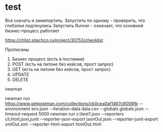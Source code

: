 # test
Все скачать и заимпортить. 
Запустить по одному - проверить, что глобалки подтянулись
Запустить Runner - означает, что основной бизнес-процесс работает

https://chlist.sitechco.ru/project/30753/checklist

Прописаны
1. Бизнес процесс (есть в постмане)
2. POST (есть на питоне без кейсов, прост запрос)
3. GET (есть на питоне без кейсов, прост запрос)
4. UPDATE
5. DELETE



newman

newman run https://www.getpostman.com/collections/cb0cea0af1467c8008fb --environment env.json --iteration-data data.csv --globals globals.json --timeout-request 5000
newman run c:\test1.json --reporters cli,html,json,junit --reporter-json-export jsonOut.json --reporter-junit-export xmlOut.xml --reporter-html-export htmlOut.html
